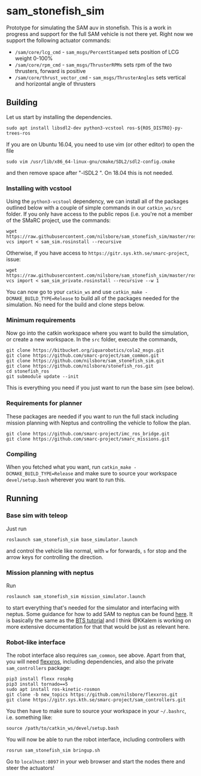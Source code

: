 # sam_stonefish_sim

Prototype for simulating the SAM auv in stonefish. This is a work in progress
and support for the full SAM vehicle is not there yet. Right now we support
the following actuator commands:
* `/sam/core/lcg_cmd` - `sam_msgs/PercentStamped` sets position of LCG weight 0-100%
* `/sam/core/rpm_cmd` - `sam_msgs/ThrusterRPMs` sets rpm of the two thrusters, forward is positive
* `/sam/core/thrust_vector_cmd` - `sam_msgs/ThrusterAngles` sets vertical and horizontal angle of thrusters

## Building

Let us start by installing the dependencies.
```
sudo apt install libsdl2-dev python3-vcstool ros-${ROS_DISTRO}-py-trees-ros
```
If you are on Ubuntu 16.04, you need to use vim (or other editor) to open the file
```
sudo vim /usr/lib/x86_64-linux-gnu/cmake/SDL2/sdl2-config.cmake
```
and then remove space after "-lSDL2 ". On 18.04 this is not needed.

### Installing with vcstool

Using the `python3-vcstool` dependency, we can install all of
the packages outlined below with a couple of simple commands in our
`catkin_ws/src` folder. If you only have access to the public
repos (i.e. you're not a member of the SMaRC project, use the commands:
```
wget https://raw.githubusercontent.com/nilsbore/sam_stonefish_sim/master/rosinstall/sam_sim.rosinstall
vcs import < sam_sim.rosinstall --recursive
```
Otherwise, if you have access to `https://gitr.sys.kth.se/smarc-project`, issue:
```
wget https://raw.githubusercontent.com/nilsbore/sam_stonefish_sim/master/rosinstall/sam_sim_private.rosinstall
vcs import < sam_sim_private.rosinstall --recursive --w 1
```

You can now go to your `catkin_ws` and use `catkin_make -DCMAKE_BUILD_TYPE=Release`
to build all of the packages needed for the simulation. No need for the build and clone
steps below.

### Minimum requirements

Now go into the catkin workspace where you want to build the simulation,
or create a new workspace. In the `src` folder, execute the commands,
```
git clone https://bitbucket.org/iquarobotics/cola2_msgs.git
git clone https://github.com/smarc-project/sam_common.git
git clone https://github.com/nilsbore/sam_stonefish_sim.git
git clone https://github.com/nilsbore/stonefish_ros.git
cd stonefish_ros
git submodule update --init
```
This is everything you need if you just want to run the base sim (see below).

### Requirements for planner

These packages are needed if you want to run the full stack including
mission planning with Neptus and controlling the vehicle to follow the plan.
```
git clone https://github.com/smarc-project/imc_ros_bridge.git
git clone https://github.com/smarc-project/smarc_missions.git
```

### Compiling

When you fetched what you want, run `catkin_make -DCMAKE_BUILD_TYPE=Release` and make sure to
source your workspace `devel/setup.bash` wherever you want to run this.

## Running

### Base sim with teleop

Just run
```
roslaunch sam_stonefish_sim base_simulator.launch
```
and control the vehicle like normal, with `w` for forwards, `s` for stop
and the arrow keys for controlling the direction.

### Mission planning with neptus

Run
```
roslaunch sam_stonefish_sim mission_simulator.launch
```
to start everything that's needed for the simulator and
interfacing with neptus. Some guidance for how to add SAM
to neptus can be found [here](https://github.com/smarc-project/imc_ros_bridge).
It is basically the same as the [BTS tutorial](https://github.com/smarc-project/smarc_scenarios/tree/master/bts_tutorial)
and I think @KKalem is working on more extensive documentation for that that
would be just as relevant here.

### Robot-like interface

The robot interface also requires `sam_common`, see above.
Apart from that, you will need [flexxros](https://github.com/nilsbore/flexxros),
including dependencies, and also the private `sam_controllers` package:
```
pip3 install flexx rospkg
pip3 install tornado==5
sudo apt install ros-kinetic-rosmon
git clone -b new_topics https://github.com/nilsbore/flexxros.git
git clone https://gitr.sys.kth.se/smarc-project/sam_controllers.git
```
You then have to make sure to source your workspace in your `~/.bashrc`, i.e. something like:
```
source /path/to/catkin_ws/devel/setup.bash
```
You will now be able to run the robot interface, including controllers with
```
rosrun sam_stonefish_sim bringup.sh
```
Go to `localhost:8097` in your web browser and start the nodes there and steer the actuators!

